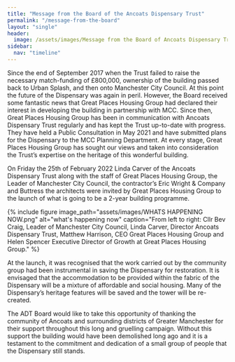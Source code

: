 ```yaml
---
title: "Message from the Board of the Ancoats Dispensary Trust"
permalink: "/message-from-the-board"
layout: "single"
header:
  image: /assets/images/Message from the Board of Ancoats Dispensary Trust.png
sidebar:
  nav: "timeline"
---
```


Since the end of September 2017 when the Trust failed to raise the necessary match-funding of £800,000, ownership of the building passed back to Urban Splash, and then onto Manchester City Council.  At this point the future of the Dispensary was again in peril.  However, the Board received some fantastic news that Great Places Housing Group had declared their interest in developing the building in partnership with MCC.  Since then, Great Places Housing Group has been in communication with Ancoats Dispensary Trust regularly and has kept the Trust up-to-date with progress.  They have held a Public Consultation in May 2021 and have submitted plans for the Dispensary to the MCC Planning Department.  At every stage, Great Places Housing Group has sought our views and taken into consideration the Trust’s expertise on the heritage of this wonderful building. 

On Friday the 25th of February 2022 Linda Carver of the Ancoats Dispensary Trust along with the staff of Great Places Housing Group, the Leader of Manchester City Council, the contractor’s Eric Wright & Company and Buttress the architects were invited by Great Places Housing Group to the launch of what is going to be a 2-year building programme.  

{% include figure image_path="assets/images/WHATS HAPPENING NOW.png" alt="what's happening now" caption="From left to right: Cllr Bev Craig, Leader of Manchester City Council, Linda Carver, Director Ancoats Dispensary Trust, Matthew Harrison, CEO Great Places Housing Group and Helen Spencer Executive Director of Growth at Great Places Housing Group." %}

At the launch, it was recognised that the work carried out by the community group had been instrumental in saving the Dispensary for restoration.  It is envisaged that the accommodation to be provided within the fabric of the Dispensary will be a mixture of affordable and social housing.  Many of the Dispensary’s heritage features will be saved and the tower will be re-created.  

The ADT Board would like to take this opportunity of thanking the community of Ancoats and surrounding districts of Greater Manchester for their support throughout this long and gruelling campaign.  Without this support the building would have been demolished long ago and it is a testament to the commitment and dedication of a small group of people that the Dispensary still stands.  


